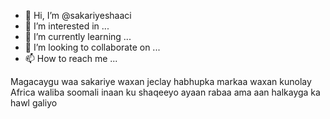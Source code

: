 - 👋 Hi, I’m @sakariyeshaaci
- 👀 I’m interested in ...
- 🌱 I’m currently learning ...
- 💞️ I’m looking to collaborate on ...
- 📫 How to reach me ...

<!---
sakariyeshaaci/sakariyeshaaci is a ✨ special ✨ repository because its `README.md` (this file) appears on your GitHub profile.
You can click the Preview link to take a look at your changes.
--->
Magacaygu waa sakariye waxan jeclay habhupka markaa waxan kunolay Africa waliba soomali inaan ku shaqeeyo ayaan rabaa ama aan halkayga ka hawl galiyo 
